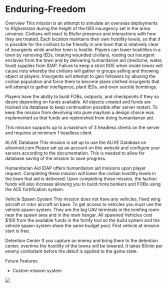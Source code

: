 # Enduring-Freedom
Overview
This mission is an attempt to simulate an overseas deployments to Afghanistan during the height of the ISIS insurgency set in the arma universe. Civilians will react to Blufor presence and interactions with how they are treated. Each location maintains their own hostility levels, so that it is possible for the civilians to be friendly in one town that is relatively clear of insurgents while another town is hostile. Players can lower hostilities in a town by removing IEDs, treating wounded civilians, routing out insurgent enclaves from the town and by delivering humanitarian aid (medicine, water, food) supplies from IDAP. Failure to keep a strict ROE when inside towns will cause riots whereby the civilians will gather in groups yelling and throwing object at players. Insurgents will attempt to gain followers by abusing the civilian population and force them to become plane clothed insurgents that will attempt to gather intelligence, plant IEDs, and even suicide bombings.

Players have the ability to build FOBs, outposts, and checkpoints if they so desire depending on funds available. All objects created and funds are tracked via database to keep continuation possible after server restart. To keep the mission from devolving into pure mayham a design choice was implemented so that funds are replenished from doing humanitarian aid.

This mission supports up to a maximum of 3 headless clients on the server and requires at minimum 1 headless client.

ALiVE Database
This mission is set up to use the ALiVE Database on alivemod.com
Please set up an account on this website and configure your servers according to the documentation. This is needed to allow for database saving of the mission to save progress.

Humanitarian Aid
IDAP offers humanitarian aid missions upon player request. Completing these mission will lower the civilian hostility levels in the town that aid is delivered. Upon completing these mission, the faction funds will also increase allowing you to build more bunkers and FOBs using the ACE fortification system.

Vehicle Spawn System
This mission does not have any vehicles, fixed wing aircraft or rotor aircraft on base. To get access to vehicles you must use the vehicle spawn system. They are the big UAV terminals in the briefing room near the spawn area and in the main hangar. All spawned Vehicles cost $100 from the available funds in the fortify tool so the build system and the vehicle spawn system share the same budget pool. First vehicle at mission start is free.

Detention Center
If you capture an enemy and bring them to the detention center, overtime the hostility of the towns will be lowered. It takes 60min per enemy combatant before the debuf is applied to the game state.

Future Features
* Custom mission system

![](../master/AirBase.png)
